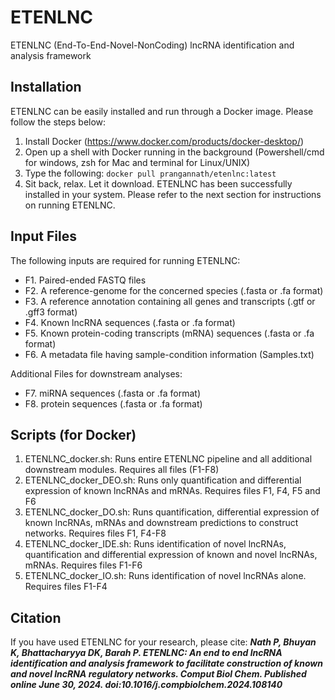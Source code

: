 # ETENLNC
ETENLNC (End-To-End-Novel-NonCoding) lncRNA identification and analysis framework

## Installation
ETENLNC can be easily installed and run through a Docker image. Please follow the steps below:
1. Install Docker (https://www.docker.com/products/docker-desktop/)
2. Open up a shell with Docker running in the background (Powershell/cmd for windows, zsh for Mac and terminal for Linux/UNIX)
3. Type the following:
   `docker pull prangannath/etenlnc:latest`
4. Sit back, relax. Let it download.
ETENLNC has been successfully installed in your system. Please refer to the next section for instructions on running ETENLNC.

## Input Files
The following inputs are required for running ETENLNC:
* F1. Paired-ended FASTQ files
* F2. A reference-genome for the concerned species (.fasta or .fa format)
* F3. A reference annotation containing all genes and transcripts (.gtf or .gff3 format)
* F4. Known lncRNA sequences (.fasta or .fa format)
* F5. Known protein-coding transcripts (mRNA) sequences (.fasta or .fa format)
* F6. A metadata file having sample-condition information (Samples.txt)

Additional Files for downstream analyses:
* F7. miRNA sequences (.fasta or .fa format)
* F8. protein sequences (.fasta or .fa format)

## Scripts (for Docker)
1. ETENLNC_docker.sh: Runs entire ETENLNC pipeline and all additional downstream modules. Requires all files (F1-F8)
2. ETENLNC_docker_DEO.sh: Runs only quantification and differential expression of known lncRNAs and mRNAs. Requires files F1, F4, F5 and F6
3. ETENLNC_docker_DO.sh: Runs quantification, differential expression of known lncRNAs, mRNAs and downstream predictions to construct networks. Requires files F1, F4-F8
4. ETENLNC_docker_IDE.sh: Runs identification of novel lncRNAs, quantification and differential expression of known and novel lncRNAs, mRNAs. Requires files F1-F6
5. ETENLNC_docker_IO.sh: Runs identification of novel lncRNAs alone. Requires files F1-F4

## Citation
If you have used ETENLNC for your research, please cite: 
***Nath P, Bhuyan K, Bhattacharyya DK, Barah P. ETENLNC: An end to end lncRNA identification and analysis framework to facilitate construction of known and novel lncRNA regulatory networks. Comput Biol Chem. Published online June 30, 2024. doi:10.1016/j.compbiolchem.2024.108140***
